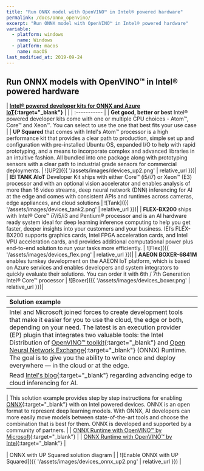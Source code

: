 ```yaml
---
title: "Run ONNX model with OpenVINO™ in Intel® powered hardware"
permalink: /docs/onnx_openvino/
excerpt: "Run ONNX model with OpenVINO™ in Intel® powered hardware"
variable:
  - platform: windows
    name: Windows
  - platform: macos
    name: macOS
last_modified_at: 2019-09-24
---
```


## Run ONNX models with OpenVINO™ in Intel® powered hardware

| **[Intel® powered developer kits for ONNX and Azure IoT](https://software.intel.com/en-us/iot/cloud-analytics/microsoft-azure){:target="_blank"}** |  |
| :----------- |
| **Get good, better or best** Intel® powered developer kits come with one or multiple CPU choices - Atom™, Core™ and Xeon™. You can select to use the one that best fits your use case |
| **UP Squared** that comes with Intel's Atom™ processor is a high performance kit that provides a clear path to production, simple set up and configuration with pre-installed Ubuntu OS, expanded I/O to help with rapid prototyping, and a means to incorporate complex and advanced libraries in an intuitive fashion. All bundled into one package along with prototyping sensors with a clear path to industrial grade sensors for commercial deployments.  | ![UP2]({{ '/assets/images/devices_up2.png' | relative_url }})|
| **IEI TANK AIoT** Developer Kit ships with either Core™ (i5/i7) or Xeon™ (E3) processor and with an optional vision accelerator and enables analysis of more than 16 video streams, deep neural network (DNN) inferencing for AI at the edge and comes with consistent APIs and runtimes across cameras, edge appliances, and cloud solutions | ![Tank]({{ '/assets/images/devices_tank2.png' | relative_url }})| 
| **FLEX-BX200** ships with Intel® Core™ i7/i5/i3 and Pentium® processor and is an AI hardware ready system ideal for deep learning inference computing to help you get faster, deeper insights into your customers and your business. IEI’s FLEX-BX200 supports graphics cards, Intel FPGA acceleration cards, and Intel VPU acceleration cards, and provides additional computational power plus end-to-end solution to run your tasks more efficiently. | ![Flex]({{ '/assets/images/devices_flex.png' | relative_url }})| 
| **AAEON BOXER-6841M** enables turnkey development on the AAEON IoT platform, which is based on Azure services and enables developers and system integrators to quickly evaluate their solutions. You can order it with 6th / 7th Generation Intel® Core™ processor | ![Boxer]({{ '/assets/images/devices_boxer.png' | relative_url }})| 

| Solution example |
| :----------- |
|  Intel and Microsoft joined forces to create development tools that make it easier for you to use the cloud, the edge or both, depending on your need. The latest is an execution provider (EP) plugin that integrates two valuable tools: the Intel Distribution of [OpenVINO™ toolkit](https://software.intel.com/en-us/openvino-toolkit){:target="_blank"} and [Open Neural Network Exchange](https://onnx.ai/){:target="_blank"} (ONNX) Runtime. The goal is to give you the ability to write once and deploy everywhere — in the cloud or at the edge. 
Read [Intel's blog](https://blogs.intel.com/iot/2019/08/21/intel-and-microsoft-advance-edge-to-cloud-inference-for-ai/#gs.5vaef1){:target="_blank"} regarding advancing edge to cloud inferencing for AI. |

| This solution example provides step by step instructions for enabling [ONNX](https://onnx.ai/){:target="_blank"} with on Intel powered devices. ONNX is an open format to represent deep learning models. With ONNX, AI developers can more easily move models between state-of-the-art tools and choose the combination that is best for them. ONNX is developed and supported by a community of partners. |
| [ONNX Runtime with OpenVINO™ by Microsoft](https://github.com/Azure-Samples/onnxruntime-iot-edge/blob/master/README-ONNXRUNTIME-OpenVINO.md){:target="_blank"} | 
| [ONNX Runtime with OpenVINO™ by Intel](https://github.com/intel/Edge-Analytics-FaaS/tree/R1_2019/Azure-IoT-Edge/OnnxRuntime){:target="_blank"} |

| ONNX with UP Squared solution diagram |
| ![Enable ONNX with UP Squared]({{ '/assets/images/devices_onnx_up2.png' | relative_url }}) |


